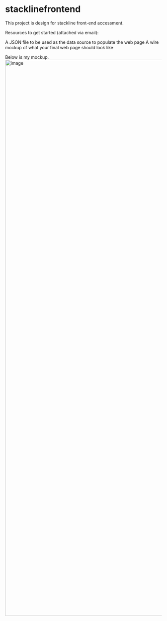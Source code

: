 # stacklinefrontend
This project is design for stackline front-end accessment.


Resources to get started (attached via email):

A JSON file to be used as the data source to populate the web page
A wire mockup of what your final web page should look like

Below is my mockup. 
<img width="1788" alt="image" src="https://user-images.githubusercontent.com/18091971/183996317-12ed535f-298d-4df5-96f9-f1793d153bf8.png">

